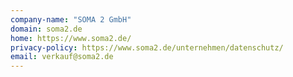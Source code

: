 ```yaml
---
company-name: "SOMA 2 GmbH"
domain: soma2.de
home: https://www.soma2.de/
privacy-policy: https://www.soma2.de/unternehmen/datenschutz/
email: verkauf@soma2.de
---
```




